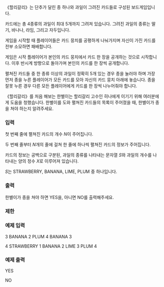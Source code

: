 《할리갈리》는 단추가 달린 종 하나와 과일이 그려진 카드들로 구성된 보드게임입니다.

카드에는 총
$4$종류의 과일이 최대
$5$개까지 그려져 있습니다. 그려진 과일의 종류는 딸기, 바나나, 라임, 그리고 자두입니다.

게임을 시작할 때 플레이어들은 카드 뭉치를 공평하게 나눠가지며 자신이 가진 카드를 전부 소모하면 패배합니다.

게임은 시작 플레이어가 본인의 카드 뭉치에서 카드 한 장을 공개하는 것으로 시작합니다. 이후 반시계 방향으로 돌아가며 본인의 카드를 한 장씩 공개합니다.

펼쳐진 카드들 중 한 종류 이상의 과일이 정확히
$5$개 있는 경우 종을 눌러야 하며 가장 먼저 종을 누른 플레이어가 모든 카드를 모아 자신의 카드 뭉치 아래에 놓습니다. 종을 잘못 누른 경우 다른 모든 플레이어에게 카드를 한 장씩 나누어줘야 합니다.

《할리갈리》를 처음 해보는 한별이는 할리갈리 고수인 히나에게 이기기 위해 여러분에게 도움을 청했습니다. 한별이를 도와 펼쳐진 카드들의 목록이 주어졌을 때, 한별이가 종을 쳐야 하는지 알려주세요.

### 입력

첫 번째 줄에 펼쳐진 카드의 개수
$N$이 주어집니다.

두 번째 줄부터
$N$개의 줄에 걸쳐 한 줄에 하나씩 펼쳐진 카드의 정보가 주어집니다.

카드의 정보는 공백으로 구분된, 과일의 종류를 나타내는 문자열
$S$와 과일의 개수를 나타내는 양의 정수
$X$로 이루어져 있습니다.

$S$는 STRAWBERRY, BANANA, LIME, PLUM 중 하나입니다.

### 출력

한별이가 종을 쳐야 하면 YES을, 아니면 NO를 출력해주세요.

### 제한

### 예제 입력

3
BANANA 2
PLUM 4
BANANA 3

4
STRAWBERRY 1
BANANA 2
LIME 3
PLUM 4

### 예제 출력

YES

NO
